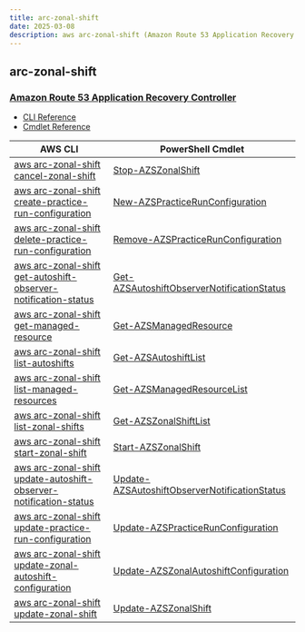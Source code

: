 ```yaml
---
title: arc-zonal-shift
date: 2025-03-08
description: aws arc-zonal-shift (Amazon Route 53 Application Recovery Controller) command/cmdlet list.
---
```


## arc-zonal-shift

### [Amazon Route 53 Application Recovery Controller](https://aws.amazon.com/route53/application-recovery-controller/)

* [CLI Reference](https://awscli.amazonaws.com/v2/documentation/api/latest/reference/arc-zonal-shift/index.html)
* [Cmdlet Reference](https://docs.aws.amazon.com/powershell/latest/reference/items/ARCZonalShift_cmdlets.html)

|AWS CLI|PowerShell Cmdlet|
|----|----|
|[aws arc-zonal-shift cancel-zonal-shift](https://awscli.amazonaws.com/v2/documentation/api/latest/reference/arc-zonal-shift/cancel-zonal-shift.html)|[Stop-AZSZonalShift](https://docs.aws.amazon.com/powershell/latest/reference/items/Stop-AZSZonalShift.html)|
|[aws arc-zonal-shift create-practice-run-configuration](https://awscli.amazonaws.com/v2/documentation/api/latest/reference/arc-zonal-shift/create-practice-run-configuration.html)|[New-AZSPracticeRunConfiguration](https://docs.aws.amazon.com/powershell/latest/reference/items/New-AZSPracticeRunConfiguration.html)|
|[aws arc-zonal-shift delete-practice-run-configuration](https://awscli.amazonaws.com/v2/documentation/api/latest/reference/arc-zonal-shift/delete-practice-run-configuration.html)|[Remove-AZSPracticeRunConfiguration](https://docs.aws.amazon.com/powershell/latest/reference/items/Remove-AZSPracticeRunConfiguration.html)|
|[aws arc-zonal-shift get-autoshift-observer-notification-status](https://awscli.amazonaws.com/v2/documentation/api/latest/reference/arc-zonal-shift/get-autoshift-observer-notification-status.html)|[Get-AZSAutoshiftObserverNotificationStatus](https://docs.aws.amazon.com/powershell/latest/reference/items/Get-AZSAutoshiftObserverNotificationStatus.html)|
|[aws arc-zonal-shift get-managed-resource](https://awscli.amazonaws.com/v2/documentation/api/latest/reference/arc-zonal-shift/get-managed-resource.html)|[Get-AZSManagedResource](https://docs.aws.amazon.com/powershell/latest/reference/items/Get-AZSManagedResource.html)|
|[aws arc-zonal-shift list-autoshifts](https://awscli.amazonaws.com/v2/documentation/api/latest/reference/arc-zonal-shift/list-autoshifts.html)|[Get-AZSAutoshiftList](https://docs.aws.amazon.com/powershell/latest/reference/items/Get-AZSAutoshiftList.html)|
|[aws arc-zonal-shift list-managed-resources](https://awscli.amazonaws.com/v2/documentation/api/latest/reference/arc-zonal-shift/list-managed-resources.html)|[Get-AZSManagedResourceList](https://docs.aws.amazon.com/powershell/latest/reference/items/Get-AZSManagedResourceList.html)|
|[aws arc-zonal-shift list-zonal-shifts](https://awscli.amazonaws.com/v2/documentation/api/latest/reference/arc-zonal-shift/list-zonal-shifts.html)|[Get-AZSZonalShiftList](https://docs.aws.amazon.com/powershell/latest/reference/items/Get-AZSZonalShiftList.html)|
|[aws arc-zonal-shift start-zonal-shift](https://awscli.amazonaws.com/v2/documentation/api/latest/reference/arc-zonal-shift/start-zonal-shift.html)|[Start-AZSZonalShift](https://docs.aws.amazon.com/powershell/latest/reference/items/Start-AZSZonalShift.html)|
|[aws arc-zonal-shift update-autoshift-observer-notification-status](https://awscli.amazonaws.com/v2/documentation/api/latest/reference/arc-zonal-shift/update-autoshift-observer-notification-status.html)|[Update-AZSAutoshiftObserverNotificationStatus](https://docs.aws.amazon.com/powershell/latest/reference/items/Update-AZSAutoshiftObserverNotificationStatus.html)|
|[aws arc-zonal-shift update-practice-run-configuration](https://awscli.amazonaws.com/v2/documentation/api/latest/reference/arc-zonal-shift/update-practice-run-configuration.html)|[Update-AZSPracticeRunConfiguration](https://docs.aws.amazon.com/powershell/latest/reference/items/Update-AZSPracticeRunConfiguration.html)|
|[aws arc-zonal-shift update-zonal-autoshift-configuration](https://awscli.amazonaws.com/v2/documentation/api/latest/reference/arc-zonal-shift/update-zonal-autoshift-configuration.html)|[Update-AZSZonalAutoshiftConfiguration](https://docs.aws.amazon.com/powershell/latest/reference/items/Update-AZSZonalAutoshiftConfiguration.html)|
|[aws arc-zonal-shift update-zonal-shift](https://awscli.amazonaws.com/v2/documentation/api/latest/reference/arc-zonal-shift/update-zonal-shift.html)|[Update-AZSZonalShift](https://docs.aws.amazon.com/powershell/latest/reference/items/Update-AZSZonalShift.html)|

